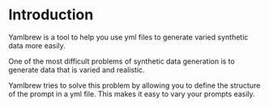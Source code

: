 # Introduction

Yamlbrew is a tool to help you use yml files to generate varied synthetic data more easily.

One of the most difficult problems of synthetic data generation is to generate data that is varied and realistic.

Yamlbrew tries to solve this problem by allowing you to define the structure of the prompt in a yml file. This makes it easy to vary your prompts easily.
